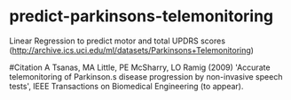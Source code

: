 # predict-parkinsons-telemonitoring
Linear Regression to predict motor and total UPDRS scores (http://archive.ics.uci.edu/ml/datasets/Parkinsons+Telemonitoring)


#Citation
A Tsanas, MA Little, PE McSharry, LO Ramig (2009)
'Accurate telemonitoring of Parkinson.s disease progression by non-invasive 
speech tests',
IEEE Transactions on Biomedical Engineering (to appear). 
